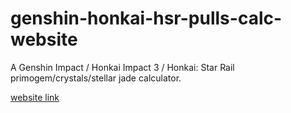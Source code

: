 # genshin-honkai-hsr-pulls-calc-website
A Genshin Impact / Honkai Impact 3 / Honkai: Star Rail primogem/crystals/stellar jade calculator.
 
[website link](https://yahan-vdg.github.io/genshin-honkai-hsr-pulls-calc-website/)
